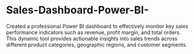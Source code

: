 # Sales-Dashboard-Power-BI-
Created a professional Power BI dashboard to effectively monitor key sales performance indicators such as revenue, profit margin, and total orders. This dynamic tool provides actionable insights into sales trends across different product categories, geographic regions, and customer segments.
